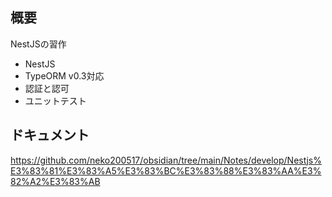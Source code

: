 ## 概要

NestJSの習作

- NestJS
- TypeORM v0.3対応
- 認証と認可
- ユニットテスト

## ドキュメント

https://github.com/neko200517/obsidian/tree/main/Notes/develop/Nestjs%E3%83%81%E3%83%A5%E3%83%BC%E3%83%88%E3%83%AA%E3%82%A2%E3%83%AB
